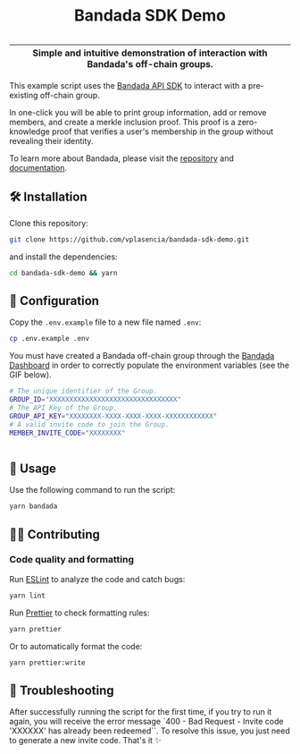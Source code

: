 <p align="center">
    <h1 align="center">
      Bandada SDK Demo
    </h1>
</p>

![]()

| Simple and intuitive demonstration of interaction with Bandada's off-chain groups. |
| ---------------------------------------------------------------------------------- |

This example script uses the [Bandada API SDK](https://github.com/privacy-scaling-explorations/bandada/tree/main/libs/api-sdk) to interact with a pre-existing off-chain group.

In one-click you will be able to print group information, add or remove members, and create a merkle inclusion proof. This proof is a zero-knowledge proof that verifies a user's membership in the group without revealing their identity.

To learn more about Bandada, please visit the [repository](https://github.com/privacy-scaling-explorations/bandada) and [documentation](https://pse-team.notion.site/Bandada-82d0d9d3c6b64b7bb2a09d4c7647c083?pvs=4).

## 🛠 Installation

Clone this repository:

```bash
git clone https://github.com/vplasencia/bandada-sdk-demo.git
```

and install the dependencies:

```bash
cd bandada-sdk-demo && yarn
```

## 🔧 Configuration

Copy the `.env.example` file to a new file named `.env`:

```bash
cp .env.example .env
```

You must have created a Bandada off-chain group through the [Bandada Dashboard](https://bandada.pse.dev) in order to correctly populate the environment variables (see the GIF below).

```bash
# The unique identifier of the Group.
GROUP_ID="XXXXXXXXXXXXXXXXXXXXXXXXXXXXXXXX"
# The API Key of the Group.
GROUP_API_KEY="XXXXXXXX-XXXX-XXXX-XXXX-XXXXXXXXXXXX"
# A valid invite code to join the Group.
MEMBER_INVITE_CODE="XXXXXXXX"
```

![]()

## 📜 Usage

Use the following command to run the script:

```bash
yarn bandada
```

## 👨‍💻 Contributing

### Code quality and formatting

Run [ESLint](https://eslint.org/) to analyze the code and catch bugs:

```bash
yarn lint
```

Run [Prettier](https://prettier.io/) to check formatting rules:

```bash
yarn prettier
```

Or to automatically format the code:

```bash
yarn prettier:write
```

## 🚨 Troubleshooting

After successfully running the script for the first time, if you try to run it again, you will receive the error message `400 - Bad Request - Invite code 'XXXXXX' has already been redeemed``. To resolve this issue, you just need to generate a new invite code. That's it ✨
